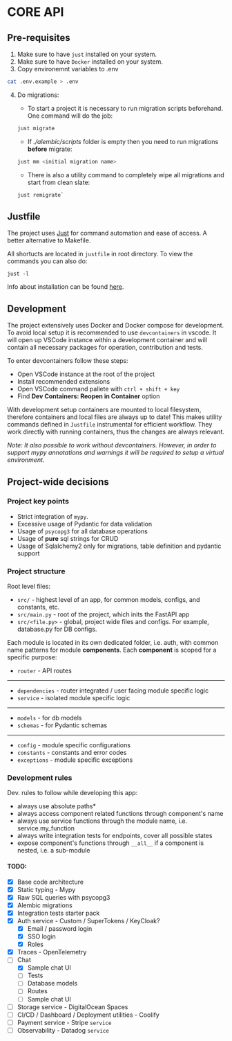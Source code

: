 # CORE API

## Pre-requisites

1. Make sure to have `just` installed on your system.
2. Make sure to have `Docker` installed on your system.
3. Copy environemnt variables to .env

```bash
cat .env.example > .env
```

4. Do migrations:

   - To start a project it is necessary to run migration scripts beforehand. One command will do the job:

   ```bash
   just migrate
   ```

   - If _./alembic/scripts_ folder is empty then you need to run migrations **before** migrate:

   ```bash
   just mm <initial migration name>
   ```

   - There is also a utility command to completely wipe all migrations and start from clean slate:

   ```bash
   just remigrate`
   ```

## Justfile

The project uses [Just](https://github.com/casey/just) for command automation and ease of access. A better alternative to Makefile.

All shortucts are located in `justfile` in root directory. To view the commands you can also do:

```shell
just -l
```

Info about installation can be found [here](https://github.com/casey/just#packages).

## Development

The project extensively uses Docker and Docker compose for development. To avoid local setup it is recommended to use `devcontainers` in vscode. It will open up VSCode instance within a development container and will contain all necessary packages for operation, contribution and tests.

To enter devcontainers follow these steps:

- Open VSCode instance at the root of the project
- Install recommended extensions
- Open VSCode command pallete with `ctrl + shift + key`
- Find **Dev Containers: Reopen in Container** option

With development setup containers are mounted to local filesystem, therefore containers and local files are always up to date! This makes utility commands defined in `Justfile` instrumental for efficient workflow. They work directly with running containers, thus the changes are always relevant.

_Note: It also possible to work without devcontainers. However, in order to support mypy annotations and warnings it will be required to setup a virtual environment._

## Project-wide decisions

### Project key points

- Strict integration of `mypy`.
- Excessive usage of Pydantic for data validation
- Usage of `psycopg3` for all database operations
- Usage of **pure** sql strings for CRUD
- Usage of Sqlalchemy2 only for migrations, table definition and pydantic support

### Project structure

Root level files:

- `src/` - highest level of an app, for common models, configs, and constants, etc.
- `src/main.py` - root of the project, which inits the FastAPI app
- `src/<file.py>` - global, project wide files and configs. For example, database.py for DB configs.

Each module is located in its own dedicated folder, i.e. auth, with common name patterns for module **components**. Each **component** is scoped for a specific purpose:

- `router` - API routes
--- 
- `dependencies` - router integrated / user facing module specific logic
- `service` - isolated module specific logic
---
- `models` - for db models
- `schemas` - for Pydantic schemas
---
- `config` - module specific configurations
- `constants` - constants and error codes
- `exceptions` - module specific exceptions


### Development rules

Dev. rules to follow while developing this app:

-  always use absolute paths*
-  always access component related functions through component's name
-  always use service functions through the module name, i.e. service.my_function
-  always write integration tests for endpoints, cover all possible states
-  expose component's functions through `__all__` if a component is nested, i.e. a sub-module 

#### TODO:

- [x] Base code architecture
- [x] Static typing - Mypy
- [x] Raw SQL queries with psycopg3
- [x] Alembic migrations
- [x] Integration tests starter pack
- [x] Auth service - Custom / SuperTokens / KeyCloak?
   - [x] Email / password login
   - [x] SSO login 
   - [x] Roles
- [x] Traces - OpenTelemetry
- [ ] Chat
   - [x] Sample chat UI
   - [ ] Tests
   - [ ] Database models
   - [ ] Routes
   - [ ] Sample chat UI
- [ ] Storage service - DigitalOcean Spaces
- [ ] CI/CD / Dashboard / Deployment utilities - Coolify
- [ ] Payment service - Stripe `service`
- [ ] Observability - Datadog `service`
